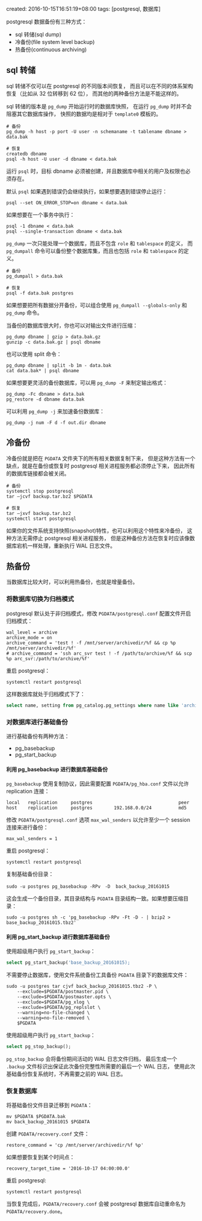 created: 2016-10-15T16:51:19+08:00
tags: [postgresql, 数据库]


postgresql 数据备份有三种方式：

* sql 转储(sql dump)
* 冷备份(file system level backup)
* 热备份(continuous archiving)


## sql 转储

sql 转储不仅可以在 postgresql 的不同版本间恢复，
而且可以在不同的体系架构恢复（比如从 32 位转移到 62 位），
而其他的两种备份方法是不能这样的。

sql 转储的版本是 `pg_dump` 开始运行时的数据库快照，
在运行 `pg_dump` 时并不会阻塞其它数据库操作，
快照的数据均是相对于 `template0` 模板的。


```
# 备份
pg_dump -h host -p port -U user -n schemaname -t tablename dbname > data.bak

# 恢复
createdb dbname
psql -h host -U user -d dbname < data.bak
```

运行 `psql` 时，目标 dbname 必须被创建，并且数据库中相关的用户及权限也必须存在。

默认 `psql` 如果遇到错误仍会继续执行，如果想要遇到错误停止运行：

```
psql --set ON_ERROR_STOP=on dbname < data.bak
```

如果想要在一个事务中执行：

```
psql -1 dbname < data.bak
psql --single-transaction dbname < data.bak
```


`pg_dump` 一次只能处理一个数据库，而且不包含 `role` 和 `tablespace` 的定义，
而 `pg_dumpall` 命令可以备份整个数据库集，而且也包括 `role` 和 `tablespace` 的定义。

```
# 备份
pg_dumpall > data.bak

# 恢复
psql -f data.bak postgres
```

如果想要把所有数据分开备份，可以组合使用 `pg_dumpall --globals-only` 和 `pg_dump` 命令。

当备份的数据库很大时，你也可以对输出文件进行压缩：

```
pg_dump dbname | gzip > data.bak.gz
gunzip -c data.bak.gz | psql dbname
```

也可以使用 split 命令：

```
pg_dump dbname | split -b 1m - data.bak
cat data.bak* | psql dbname
```

如果想要更灵活的备份数据库，可以用 `pg_dump -F` 来制定输出格式：

```
pg_dump -Fc dbname > data.bak
pg_restore -d dbname data.bak
```

可以利用 `pg_dump -j` 来加速备份数据库：

```
pg_dump -j num -F d -f out.dir dbname
```


## 冷备份

冷备份就是把在 `PGDATA` 文件夹下的所有相关数据复制下来，
但是这种方法有一个缺点，就是在备份或恢复时 postgresql 相关进程服务都必须停止下来，
因此所有的数据库链接都会被关闭。

```
# 备份
systemctl stop postgresql
tar –jcvf backup.tar.bz2 $PGDATA

# 恢复
tar –jxvf backup.tar.bz2
systemctl start postgresql
```

如果你的文件系统支持快照(snapshot)特性，也可以利用这个特性来冷备份，
这种方法无需停止 postgresql 相关进程服务，
但是这种备份方法在恢复时应该像数据库宕机一样处理，重新执行 WAL 日志文件。


## 热备份

当数据库比较大时，可以利用热备份，也就是增量备份。

### 将数据库切换为归档模式

postgresql 默认处于非归档模式，修改 `PGDATA/postgresql.conf` 配置文件开启归档模式：

```
wal_level = archive
archive_mode = on
archive_command = 'test ! -f /mnt/server/archivedir/%f && cp %p /mnt/server/archivedir/%f'
# archive_command = 'ssh arc_svr test ! -f /path/to/archive/%f && scp %p arc_svr:/path/to/archive/%f'
```

重启 postgresql：

```
systemctl restart postgresql
```

这样数据库就处于归档模式下了：

```sql
select name, setting from pg_catalog.pg_settings where name like 'archive%' or name = 'wal_level';
```


### 对数据库进行基础备份

进行基础备份有两种方法：

* pg_basebackup
* pg\_start\_backup


#### 利用 pg_basebackup 进行数据库基础备份

`pg_basebackup` 使用复制协议，因此需要配置 `PGDATA/pg_hba.conf` 文件以允许 replication 连接：

```
local   replication     postgres                                peer
host    replication     postgres        192.168.0.0/24          md5
```

修改 `PGDATA/postgresql.conf` 选项 `max_wal_senders` 以允许至少一个 session 连接来进行备份：

```
max_wal_senders = 1
```

重启 postgresql：

```
systemctl restart postgresql
```

复制基础备份目录：

```
sudo -u postgres pg_basebackup -RPv　-D  back_backup_20161015
```

这会生成一个备份目录，其目录结构与 `PGDATA` 目录结构一致。如果想要压缩目录：

```
sudo -u postgres sh -c 'pg_basebackup -RPv -Ft -D - | bzip2 > base_backup_20161015.tbz2'
```


#### 利用 pg\_start\_backup 进行数据库基础备份


使用超级用户执行 `pg_start_backup`：

```sql
select pg_start_backup('base_backup_20161015);
```

不需要停止数据库，使用文件系统备份工具备份 `PGDATA` 目录下的数据库文件：

```
sudo -u postgres tar cjvf back_backup_20161015.tbz2 -P \
    --exclude=$PGDATA/postmaster.pid \
    --exclude=$PGDATA/postmaster.opts \
    --exclude=$PGDATA/pg_xlog \
    --exclude=$PGDATA/pg_replslot \
    --warning=no-file-changed \
	--warning=no-file-removed \
    $PGDATA
```

使用超级用户执行 `pg_start_backup`：

```sql
select pg_stop_backup();
```

`pg_stop_backup` 会将备份期间活动的 WAL 日志文件归档，
最后生成一个 `.backup` 文件标识出保证此次备份完整性所需要的最后一个 WAL 日志，
使用此次基础备份恢复系统时，不再需要之前的 WAL 日志。


### 恢复数据库

将基础备份文件目录迁移到 `PGDATA`：

```
mv $PGDATA $PGDATA.bak
mv back_backup_20161015 $PGDATA
```

创建 `PGDATA/recovery.conf` 文件：

```
restore_command = 'cp /mnt/server/archivedir/%f %p'
```

如果想要恢复到某个时间点：

```
recovery_target_time = '2016-10-17 04:00:00.0'
```

重启 postgresql:

```
systemctl restart postgresql
```

当恢复完成后，`PGDATA/recovery.conf` 会被 postgresql 数据库自动重命名为 `PGDATA/recovery.done`。
